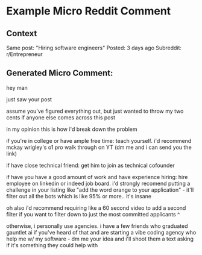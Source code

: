 # Example Micro Reddit Comment

## Context
Same post: "Hiring software engineers"
Posted: 3 days ago
Subreddit: r/Entrepreneur

## Generated Micro Comment:

hey man

just saw your post 

assume you've figured everything out, but just wanted to throw my two cents if anyone else comes across this post

in my opinion this is how i'd break down the problem

if you're in college or have ample free time: teach yourself. i'd recommend mckay wrigley's o1 pro walk through on YT (dm me and i can send you the link)

if have close technical friend: get him to join as technical cofounder

if have you have a good amount of work and have experience hiring: hire employee on linkedin or indeed job board. i'd strongly recomend putting a challenge in your listing like "add the word orange to your application" - it'll filter out all the bots which is like 95% or more.. it's insane

oh also i'd recommend requiring like a 60 second video to add a second filter if you want to filter down to just the most committed applicants ^

otherwise, i personally use agencies. i have a few friends who graduated gauntlet ai if you've heard of that and are starting a vibe coding agency who help me w/ my software - dm me your idea and i'll shoot them a text asking if it's something they could help with 